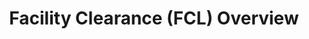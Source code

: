 ---
title: Facility Clearance (FCL) Overview
year:
description: A resource for the steps needed to obtain and maintain and FCL once the DCSA determines there is a need for access to classified information.
external_url: www.dcsa.mil/mc/isd/fc/
content_tags:
type: link
filters: acquisition-best-practices
---